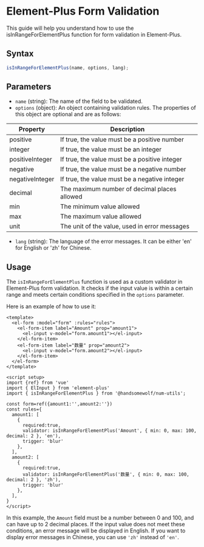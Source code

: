 <script setup>
import {ref} from 'vue'
import { useData } from 'vitepress'
import { ElInput } from 'element-plus'
import {isInRangeForElementPlus} from '../../src/index.ts';

const { site, theme, page, frontmatter } = useData()
const form=ref({amount1:'',amount2:''})
const rules={
  amount1: [
    
    { required:true,validator: isInRangeForElementPlus('Amount', { min: 0, max: 100, decimal: 2 }, 'en'), trigger: 'blur' },
  ],
  amount2: [
    { required:true,validator: isInRangeForElementPlus('数量', { min: 0, max: 100, decimal: 2 }, 'zh'), trigger: 'blur' },
  ],
}
</script>

# Element-Plus Form Validation

This guide will help you understand how to use the isInRangeForElementPlus function for form validation in Element-Plus.

## Syntax

```ts
isInRangeForElementPlus(name, options, lang);
```

## Parameters

- `name` (string): The name of the field to be validated.
- `options` (object): An object containing validation rules. The properties of this object are optional and are as follows:

| Property        | Description                                   |
| --------------- | --------------------------------------------- |
| positive        | If true, the value must be a positive number  |
| integer         | If true, the value must be an integer         |
| positiveInteger | If true, the value must be a positive integer |
| negative        | If true, the value must be a negative number  |
| negativeInteger | If true, the value must be a negative integer |
| decimal         | The maximum number of decimal places allowed  |
| min             | The minimum value allowed                     |
| max             | The maximum value allowed                     |
| unit            | The unit of the value, used in error messages |

- `lang` (string): The language of the error messages. It can be either 'en' for English or 'zh' for Chinese.

## Usage

The `isInRangeForElementPlus` function is used as a custom validator in Element-Plus form validation. It checks if the input value is within a certain range and meets certain conditions specified in the `options` parameter.

  <el-form :model="form" :rules="rules">
    <el-form-item label="Amount" prop="amount1">
      <el-input v-model="form.amount1"></el-input>
    </el-form-item>
    <el-form-item label="数量" prop="amount2">
      <el-input v-model="form.amount2"></el-input>
    </el-form-item>
  </el-form>

Here is an example of how to use it:

```Vue
<template>
  <el-form :model="form" :rules="rules">
    <el-form-item label="Amount" prop="amount1">
      <el-input v-model="form.amount1"></el-input>
    </el-form-item>
    <el-form-item label="数量" prop="amount2">
      <el-input v-model="form.amount2"></el-input>
    </el-form-item>
  </el-form>
</template>

<script setup>
import {ref} from 'vue'
import { ElInput } from 'element-plus'
import { isInRangeForElementPlus } from '@handsomewolf/num-utils';

const form=ref({amount1:'',amount2:''})
const rules={
  amount1: [
    {
      required:true,
      validator: isInRangeForElementPlus('Amount', { min: 0, max: 100, decimal: 2 }, 'en'),
      trigger: 'blur'
    },
  ],
  amount2: [
    {
      required:true,
      validator: isInRangeForElementPlus('数量', { min: 0, max: 100, decimal: 2 }, 'zh'),
      trigger: 'blur'
    },
  ],
}
</script>
```

In this example, the `Amount` field must be a number between 0 and 100, and can have up to 2 decimal places. If the input value does not meet these conditions, an error message will be displayed in English. If you want to display error messages in Chinese, you can use `'zh'` instead of `'en'`.
